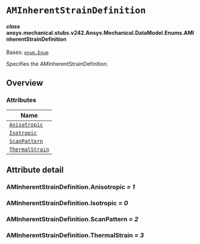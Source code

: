 # `AMInherentStrainDefinition`

<a id="ansys.mechanical.stubs.v242.Ansys.Mechanical.DataModel.Enums.AMInherentStrainDefinition"></a>

#### *class* ansys.mechanical.stubs.v242.Ansys.Mechanical.DataModel.Enums.AMInherentStrainDefinition

Bases: [`enum.Enum`](https://docs.python.org/3/library/enum.html#enum.Enum)

Specifies the AMInherentStrainDefinition.

<!-- !! processed by numpydoc !! -->

<a id="overview"></a>

## Overview

### Attributes

| Name |
| ------------------------------------------------------------------------------------------------------------------------------------------------ |
| [`Anisotropic`](#AMInherentStrainDefinition.Anisotropic) |
| [`Isotropic`](#AMInherentStrainDefinition.Isotropic) |
| [`ScanPattern`](#AMInherentStrainDefinition.ScanPattern) |
| [`ThermalStrain`](#AMInherentStrainDefinition.ThermalStrain) |

<a id="attribute-detail"></a>

## Attribute detail

<a id="AMInherentStrainDefinition.Anisotropic"></a>

### AMInherentStrainDefinition.Anisotropic *= 1*

<a id="AMInherentStrainDefinition.Isotropic"></a>

### AMInherentStrainDefinition.Isotropic *= 0*

<a id="AMInherentStrainDefinition.ScanPattern"></a>

### AMInherentStrainDefinition.ScanPattern *= 2*

<a id="AMInherentStrainDefinition.ThermalStrain"></a>

### AMInherentStrainDefinition.ThermalStrain *= 3*


